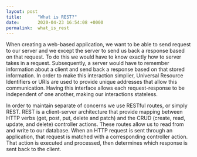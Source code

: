 ```yaml
---
layout: post
title:      "What is REST?"
date:       2020-04-23 16:54:08 +0000
permalink:  what_is_rest
---
```



When creating a web-based application, we want to be able to send request to our server and we except the server to send us back a response based on that request. To do this we would have to know exactly how to server takes in a request. Subsequently, a server would have to remember information about a client and send back a response based on that stored information. In order to make this interaction simplier, Universal Resource Identifiers or URIs are used to provide unique addresses that allow this communication. Having this interface allows each request-response to be independent of one another, making our interactions stateless. 

In order to maintain separate of concerns we use RESTful routes, or simply REST. REST is a client-server architecture that provide mapping between HTTP verbs (get, post, put, delete and patch) and the CRUD (create, read, update, and delete) controller actions. These routes allow us to read from and write to our database. When an HTTP request is sent through an application, that request is matched with a corresponding controller action. That action is executed and processed, then determines which response is sent back to the client.


